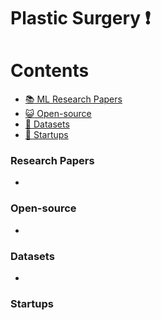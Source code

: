 # Plastic Surgery :heavy_exclamation_mark:



# Contents 
- [:books: ML Research Papers](#research-papers)
- [:smiley_cat: Open-source](#open-source)
- [:notebook: Datasets](#datasets)
- [:eyes: Startups](#startups)

### Research Papers
- 
### Open-source
- 
### Datasets
- 
### Startups

